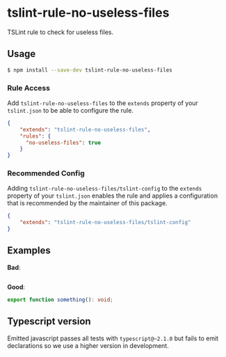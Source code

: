 # tslint-rule-no-useless-files
TSLint rule to check for useless files.

## Usage
```bash
$ npm install --save-dev tslint-rule-no-useless-files
```

### Rule Access
Add `tslint-rule-no-useless-files` to the `extends` property of your `tslint.json` to be 
able to configure the rule.
```json
{
    "extends": "tslint-rule-no-useless-files",
    "rules": {
      "no-useless-files": true
    }
}
```

### Recommended Config
Adding `tslint-rule-no-useless-files/tslint-config` to the `extends` property of your `tslint.json`
enables the rule and applies a configuration that is recommended by the maintainer of this package.
```json
{
    "extends": "tslint-rule-no-useless-files/tslint-config"
}
```

## Examples
**Bad**:

```ts
```

**Good**:

```ts
export function something(): void;
```
## Typescript version
Emitted javascript passes all tests with `typescript@~2.1.0` but fails to emit
declarations so we use a higher version in development.